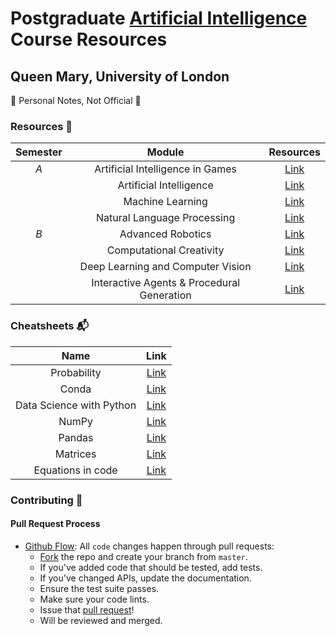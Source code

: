 # Postgraduate [Artificial Intelligence](https://www.qmul.ac.uk/postgraduate/taught/coursefinder/courses/artificial-intelligence-msc/) Course Resources

## Queen Mary, University of London

🚫 Personal Notes, Not Official 🚫

### Resources 🍔

| Semester   |      Module      |  Resources | 
|:----------:|:-------------:|:------:|
| _A_ |  Artificial Intelligence in Games | [Link](https://github.com/mughees-asif/postgraduate-artificial-intelligence/tree/master/Semester%20A/Artificial%20Intelligence%20in%20Games/) | 
|  |    Artificial Intelligence    | [Link](https://github.com/mughees-asif/postgraduate-artificial-intelligence/tree/master/Semester%20A/Artificial%20Intelligence/) | 
|  | Machine Learning | [Link](https://github.com/mughees-asif/postgraduate-artificial-intelligence/tree/master/Semester%20A/Machine%20Learning/) | 
|  | Natural Language Processing | [Link](https://github.com/mughees-asif/postgraduate-artificial-intelligence/tree/master/Semester%20A/Natural%20Language%20Processing/) | 
| _B_ | Advanced Robotics | [Link](https://github.com/mughees-asif/postgraduate-artificial-intelligence/tree/master/Semester%20B/Advanced%20Robotics) | 
|  |  Computational Creativity  | [Link](https://github.com/mughees-asif/postgraduate-artificial-intelligence/tree/master/Semester%20B/Computational%20Creativity) | 
|  | Deep Learning and Computer Vision | [Link](https://github.com/mughees-asif/postgraduate-artificial-intelligence/tree/master/Semester%20B/Deep%20Learning%20and%20Computer%20Vision) | 
|  | Interactive Agents & Procedural Generation | [Link](https://github.com/mughees-asif/postgraduate-artificial-intelligence/tree/master/Semester%20B/Interactive%20Agents%20%26%20Procedural%20Generation) | 

### Cheatsheets 📬

| Name |      Link      |  
|:----------:|:-------------:|
| Probability | [Link](https://github.com/mughees-asif/postgraduate-artificial-intelligence/tree/master/assets/probability.pdf/) | 
| Conda | [Link](https://github.com/mughees-asif/postgraduate-artificial-intelligence/tree/master/assets/conda.pdf/) | 
| Data Science with Python | [Link](https://github.com/mughees-asif/postgraduate-artificial-intelligence/tree/master/assets/ds-python.pdf/) | 
| NumPy | [Link](https://github.com/mughees-asif/postgraduate-artificial-intelligence/tree/master/assets/numpy.pdf/) |
| Pandas | [Link](https://github.com/mughees-asif/postgraduate-artificial-intelligence/tree/master/assets/pandas.pdf/) |
| Matrices | [Link](https://github.com/mughees-asif/postgraduate-artificial-intelligence/tree/master/assets/matrices.pdf/) |
| Equations in code | [Link](https://github.com/mughees-asif/postgraduate-artificial-intelligence/tree/master/assets/equations.pdf/) |

### Contributing 👋

#### Pull Request Process

* [Github Flow](https://guides.github.com/introduction/flow/index.html): All `code` changes happen through pull requests:
	* [Fork](https://docs.github.com/en/get-started/quickstart/fork-a-repo) the repo and create your branch from `master`.
	* If you've added code that should be tested, add tests.
	* If you've changed APIs, update the documentation.
	* Ensure the test suite passes.
	* Make sure your code lints.
	* Issue that [pull request](https://docs.github.com/en/github/collaborating-with-pull-requests/proposing-changes-to-your-work-with-pull-requests/creating-a-pull-request-from-a-fork)!
	* Will be reviewed and merged.
